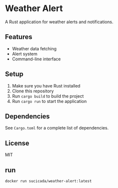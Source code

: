 # Weather Alert

A Rust application for weather alerts and notifications.

## Features

- Weather data fetching
- Alert system
- Command-line interface

## Setup

1. Make sure you have Rust installed
2. Clone this repository
3. Run `cargo build` to build the project
4. Run `cargo run` to start the application

## Dependencies

See `Cargo.toml` for a complete list of dependencies.

## License

MIT

## run
```bash
docker run sucicada/weather-alert:latest
```
